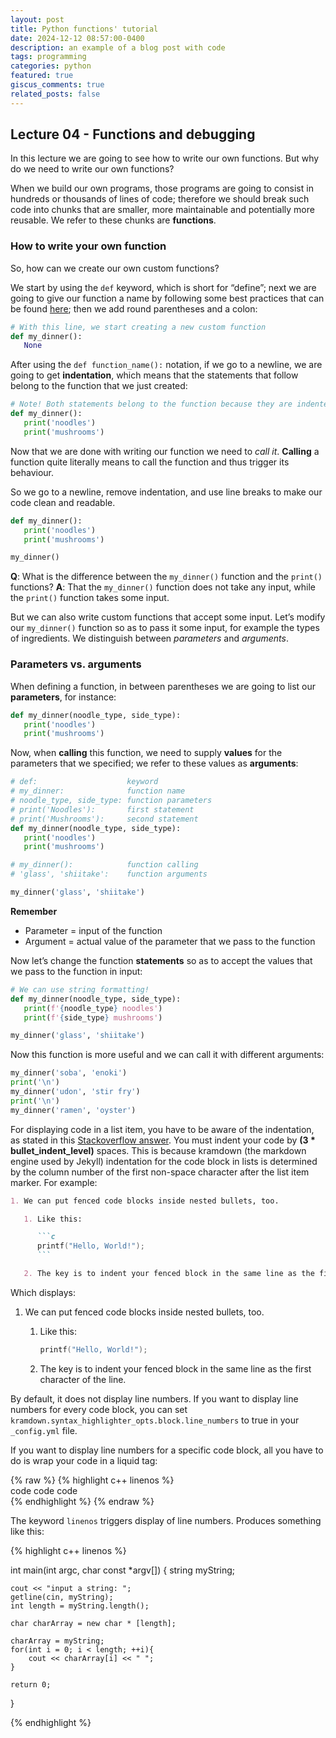 ```yaml
---
layout: post
title: Python functions' tutorial
date: 2024-12-12 08:57:00-0400
description: an example of a blog post with code
tags: programming
categories: python
featured: true
giscus_comments: true
related_posts: false
---
```


## Lecture 04 - Functions and debugging
In this lecture we are going to see how to write our own functions. But why do we need to write our own functions?

When we build our own programs, those programs are going to consist in hundreds or thousands of lines of code; therefore we should break such code into chunks that are smaller, more maintainable and potentially more reusable. We refer to these chunks are **functions**.


### How to write your own function
So, how can we create our own custom functions?

We start by using the `def` keyword, which is short for “define”; next we are going to give our function a name by following some best practices that can be found [here](https://peps.python.org/pep-0008/); then we add round parentheses and a colon:


```python
# With this line, we start creating a new custom function
def my_dinner(): 
   None
```
After using the `def function_name():` notation, if we go to a newline, we are going to get **indentation**, which means that the statements that follow belong to the function that we just created:

```python
# Note! Both statements belong to the function because they are indented
def my_dinner(): 
   print('noodles') 
   print('mushrooms')
```

Now that we are done with writing our function we need to _call it_. **Calling** a function quite literally means to call the function and thus trigger its behaviour.

So we go to a newline, remove indentation, and use line breaks to make our code clean and readable.

```python
def my_dinner(): 
   print('noodles') 
   print('mushrooms')

my_dinner()
```

**Q**: What is the difference between the `my_dinner()` function and the `print()` functions? 
**A**: That the `my_dinner()` function does not take any input, while the `print()` function takes some input.

But we can also write custom functions that accept some input. Let’s modify our `my_dinner()` function so as to pass it some input, for example the types of ingredients. We distinguish between _parameters_ and _arguments_.

### Parameters vs. arguments

When defining a function, in between parentheses we are going to list our **parameters**, for instance:

```python
def my_dinner(noodle_type, side_type): 
   print('noodles') 
   print('mushrooms')
```

Now, when **calling** this function, we need to supply **values** for the parameters that we specified; we refer to these values as **arguments**:

```python
# def:                    keyword
# my_dinner:              function name
# noodle_type, side_type: function parameters
# print('Noodles'):       first statement
# print('Mushrooms'):     second statement
def my_dinner(noodle_type, side_type): 
   print('noodles') 
   print('mushrooms')

# my_dinner():            function calling
# 'glass', 'shiitake':    function arguments

my_dinner('glass', 'shiitake')
```

**Remember**
- Parameter = input of the function
- Argument = actual value of the parameter that we pass to the function

Now let’s change the function **statements** so as to accept the values that we pass to the function in input:

```python
# We can use string formatting!
def my_dinner(noodle_type, side_type): 
   print(f'{noodle_type} noodles') 
   print(f'{side_type} mushrooms')

my_dinner('glass', 'shiitake')
```
Now this function is more useful and we can call it with different arguments:

```python
my_dinner('soba', 'enoki') 
print('\n')
my_dinner('udon', 'stir fry') 
print('\n') 
my_dinner('ramen', 'oyster')
```



For displaying code in a list item, you have to be aware of the indentation, as stated in this [Stackoverflow answer](https://stackoverflow.com/questions/34987908/embed-a-code-block-in-a-list-item-with-proper-indentation-in-kramdown/38090598#38090598). You must indent your code by **(3 \* bullet_indent_level)** spaces. This is because kramdown (the markdown engine used by Jekyll) indentation for the code block in lists is determined by the column number of the first non-space character after the list item marker. For example:

````markdown
1. We can put fenced code blocks inside nested bullets, too.

   1. Like this:

      ```c
      printf("Hello, World!");
      ```

   2. The key is to indent your fenced block in the same line as the first character of the line.
````

Which displays:

1. We can put fenced code blocks inside nested bullets, too.

   1. Like this:

      ```c
      printf("Hello, World!");
      ```

   2. The key is to indent your fenced block in the same line as the first character of the line.

By default, it does not display line numbers. If you want to display line numbers for every code block, you can set `kramdown.syntax_highlighter_opts.block.line_numbers` to true in your `_config.yml` file.

If you want to display line numbers for a specific code block, all you have to do is wrap your code in a liquid tag:

{% raw %}
{% highlight c++ linenos %} <br/> code code code <br/> {% endhighlight %}
{% endraw %}

The keyword `linenos` triggers display of line numbers.
Produces something like this:

{% highlight c++ linenos %}

int main(int argc, char const \*argv[])
{
string myString;

    cout << "input a string: ";
    getline(cin, myString);
    int length = myString.length();

    char charArray = new char * [length];

    charArray = myString;
    for(int i = 0; i < length; ++i){
        cout << charArray[i] << " ";
    }

    return 0;

}

{% endhighlight %}